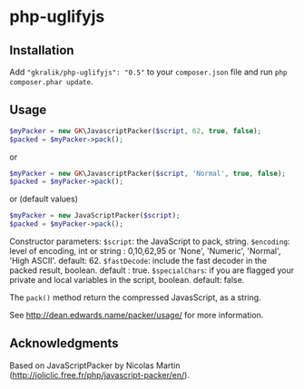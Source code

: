 php-uglifyjs
============

Installation
------------

Add `"gkralik/php-uglifyjs": "0.5"` to your `composer.json` file and run `php composer.phar update`.

Usage
-----

```php
$myPacker = new GK\JavascriptPacker($script, 62, true, false);
$packed = $myPacker->pack();
```

or

```php
$myPacker = new GK\JavascriptPacker($script, 'Normal', true, false);
$packed = $myPacker->pack();
```

or (default values)

```php
$myPacker = new JavaScriptPacker($script);
$packed = $myPacker->pack();
```

Constructor parameters:
`$script`:       the JavaScript to pack, string.
`$encoding`:     level of encoding, int or string :
                 0,10,62,95 or 'None', 'Numeric', 'Normal', 'High ASCII'.
                 default: 62.
`$fastDecode`:   include the fast decoder in the packed result, boolean.
                 default : true.
`$specialChars`: if you are flagged your private and local variables
                 in the script, boolean.
                 default: false.

The `pack()` method return the compressed JavasScript, as a string.

See http://dean.edwards.name/packer/usage/ for more information.

Acknowledgments
---------------

Based on JavaScriptPacker by Nicolas Martin (http://joliclic.free.fr/php/javascript-packer/en/).